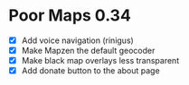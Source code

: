 Poor Maps 0.34
==============

* [x] Add voice navigation (rinigus)
* [x] Make Mapzen the default geocoder
* [x] Make black map overlays less transparent
* [x] Add donate button to the about page
